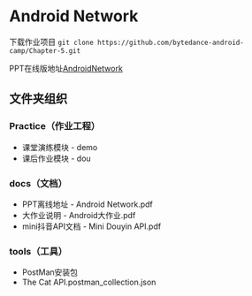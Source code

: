 # Android Network
下载作业项目
`git clone https://github.com/bytedance-android-camp/Chapter-5.git`

PPT在线版地址[AndroidNetwork](https://bytedance-android-camp.github.io/Chapter-5/)

## 文件夹组织

### Practice（作业工程）
+ 课堂演练模块 - demo
+ 课后作业模块 - dou

### docs（文档）
+ PPT离线地址 - Android Network.pdf
+ 大作业说明 - Android大作业.pdf
+ mini抖音API文档 - Mini Douyin API.pdf

### tools（工具）
+ PostMan安装包
+ The Cat API.postman_collection.json